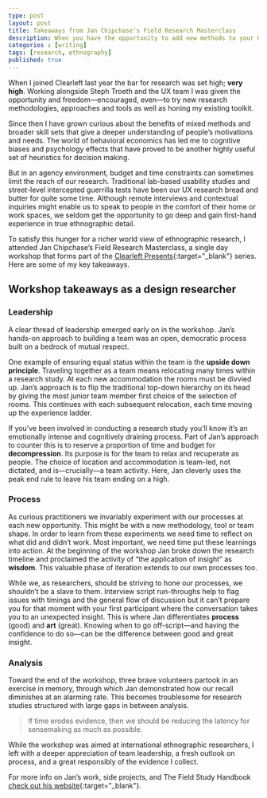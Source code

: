 ```yaml
---
type: post
layout: post
title: Takeaways from Jan Chipchase’s Field Research Masterclass
description: When you have the opportunity to add new methods to your UX research toolkit, grasp that opportunity with both hands!
categories : [writing]
tags: [research, ethnography]
published: true
---
```


When I joined Clearleft last year the bar for research was set high; **very high**. Working alongside Steph Troeth and the UX team I was given the opportunity and freedom—encouraged, even—to try new research methodologies, approaches and tools as well as honing my existing toolkit.

Since then I have grown curious about the benefits of mixed methods and broader skill sets that give a deeper understanding of people’s motivations and needs. The world of behavioral economics has led me to cognitive biases and psychology effects that have proved to be another highly useful set of heuristics for decision making.

But in an agency environment, budget and time constraints can sometimes limit the reach of our research. Traditional lab-based usability studies and street-level intercepted guerrilla tests have been our UX research bread and butter for quite some time. Although remote interviews and contextual inquiries might enable us to speak to people in the comfort of their home or work spaces, we seldom get the opportunity to go deep and gain first-hand experience in true ethnographic detail.

To satisfy this hunger for a richer world view of ethnographic research, I attended Jan Chipchase’s Field Research Masterclass, a single day workshop that forms part of the [Clearleft Presents](https://clearleft.com/presents/design-sprint-workshop){:target="_blank"} series. Here are some of my key takeaways.

## Workshop takeaways as a design researcher

### Leadership

A clear thread of leadership emerged early on in the workshop. Jan’s hands-on approach to building a team was an open, democratic process built on a bedrock of mutual respect.

One example of ensuring equal status within the team is the **upside down principle**. Traveling together as a team means relocating many times within a research study. At each new accommodation the rooms must be divvied up. Jan’s approach is to flip the traditional top-down hierarchy on its head by giving the most junior team member first choice of the selection of rooms. This continues with each subsequent relocation, each time moving up the experience ladder.

If you’ve been involved in conducting a research study you’ll know it’s an emotionally intense and cognitively draining process. Part of Jan’s approach to counter this is to reserve a proportion of time and budget for **decompression**. Its purpose is for the team to relax and recuperate as people. The choice of location and accommodation is team-led, not dictated, and is—crucially—a team activity. Here, Jan cleverly uses the peak end rule to leave his team ending on a high.

### Process

As curious practitioners we invariably experiment with our processes at each new opportunity. This might be with a new methodology, tool or team shape. In order to learn from these experiments we need time to reflect on what did and didn’t work. Most important, we need time put these learnings into action. At the beginning of the workshop Jan broke down the research timeline and proclaimed the activity of “the application of insight” as **wisdom**. This valuable phase of iteration extends to our own processes too.

While we, as researchers, should be striving to hone our processes, we shouldn’t be a slave to them. Interview script run-throughs help to flag issues with timings and the general flow of discussion but it can’t prepare you for that moment with your first participant where the conversation takes you to an unexpected insight. This is where Jan differentiates **process** (good) and **art** (great). Knowing when to go off-script—and having the confidence to do so—can be the difference between good and great insight.

### Analysis

Toward the end of the workshop, three brave volunteers partook in an exercise in memory, through which Jan demonstrated how our recall diminishes at an alarming rate. This becomes troublesome for research studies structured with large gaps in between analysis.

> If time erodes evidence, then we should be reducing the latency for sensemaking as much as possible.

While the workshop was aimed at international ethnographic researchers, I left with a deeper appreciation of team leadership, a fresh outlook on process, and a great responsibly of the evidence I collect.

For more info on Jan’s work, side projects, and The Field Study Handbook [check out his website](http://janchipchase.com/){:target="_blank"}.

<!-- ---

Clearleft Presents is a programme of workshops, led by some of the biggest names in the tech industry. It’s a hand selected combination of designers, speakers, authors and evangelists, from across the sector; inspired by the most popular and impactful sessions at UX London, Leading Design and working with people we admire. Jake Knapp is up next in our series and he’ll be guiding folk in how to nail Design Sprints. He’s a New York Times bestselling author on the subject, so you’ll be in safe hands! [Take a look](https://clearleft.com/presents/design-sprint-workshop){:target="_blank"} to book your tickets. -->
